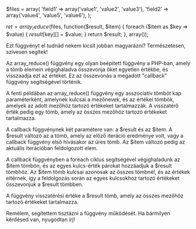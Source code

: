 $files = array(
  'field1' => array('value1', 'value2', 'value3'),
  'field2' => array('value4', 'value5', 'value6'),
);

$ret = array_reduce($files, function($result, $item) {
    foreach ($item as $key => $value) {
        $result[$key][] = $value;
    }
    return $result;
}, array());

Ezt függvényt el tudnád nekem kicsit jobban magyarázni?
Természetesen, szívesen segítek!

Az array_reduce() függvény egy olyan beépített függvény a PHP-ban, amely a tömb elemein végighaladva összevonja őket egyetlen értékbe, és visszaadja ezt az értéket. Ez az összevonás a megadott "callback" függvény segítségével történik.

A fenti példában az array_reduce() függvény egy asszociatív tömböt kap paraméterként, amelynek kulcsai a mezőnevek, és az értékei tömbök, amelyek az adott mezőhöz tartozó értékeket tartalmazzák. A visszatérő érték pedig egy tömb, amely az összes mezőhöz tartozó értékeket tartalmazza.

A callback függvénynek két paramétere van: a $result és az $item. A $result változó az a tömb, amely az előző iteráció eredménye volt, vagy a callback függvény első hívásakor az üres tömb. Az $item változó pedig az aktuális iterációban feldolgozott elem.

A callback függvényben a foreach ciklus segítségével végighaladunk az $item tömbön, és az egyes kulcs-érték párokat hozzáadjuk a $result tömbhöz. Az $item tömb kulcsai azonosak az összes tömbnél, és az értékek eltérnek, így a feldolgozás során az egyes kulcsokhoz tartozó értékeket összevonjuk a $result tömbben.

A függvény visszatérési értéke a $result tömb, amely az összes mezőhöz tartozó értékeket tartalmazza.

Remélem, segítettem tisztázni a függvény működését. Ha bármilyen kérdésed van, nyugodtan írj!